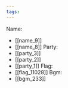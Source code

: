 ```yaml
---
tags:
---
```

Name:
- [[name_9]]
- [[name_8]]
Party:
- [[party_3]]
- [[party_2]]
- [[party_1]]
Flag:
- [[flag_11028]]
Bgm:
- [[bgm_233]]
